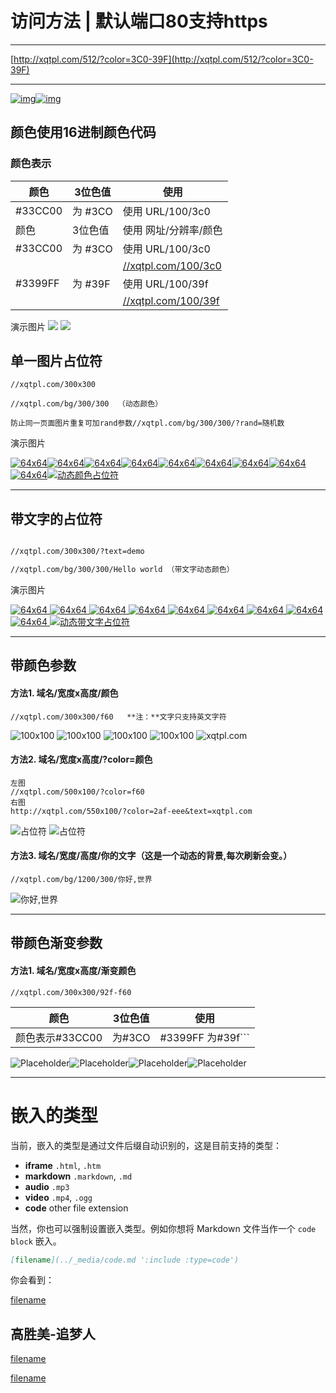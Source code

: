 
# 访问方法 | 默认端口80支持https
* * *

[http://xqtpl.com/512/?color=3C0-39F](http://xqtpl.com/512/?color=3C0-39F)

* * *


 [![img](http://xqtpl.com/512x100/?color=3C0-39F)](http://xqtpl.com/512x100/?color=3C0-39F "![img](http://xqtpl.com/512x100/?color=3C0-39F)")[![img](http://xqtpl.com/512x100/?color=39F-3C0&text=xqtpl.com)](http://xqtpl.com/512x100/?color=39F-3C0&text=xqtpl.com "![img](http://xqtpl.com/512x100/?color=39F-3C0&text=xqtpl.com)")



## 颜色使用16进制颜色代码

### 颜色表示


| 颜色| 3位色值| 使用  |
| ------------ | ------------ | ------------ |
|#33CC00  | 为 #3CO  | 使用 URL/100/3c0
| 颜色    | 3位色值 | 使用 网址/分辨率/颜色
|#33CC00  | 为 #3CO  | 使用 URL/100/3c0
|	|	|	[ //xqtpl.com/100/3c0 ](//xqtpl.com/100/3c0)
|#3399FF |为 #39F | 使用 URL/100/39f
|	|	|	[ //xqtpl.com/100/39f ](//xqtpl.com/100/39f)

演示图片
	![](//xqtpl.com/100/3c0)
	![](//xqtpl.com/100/39f)

## 单一图片占位符
```
//xqtpl.com/300x300

//xqtpl.com/bg/300/300  （动态颜色）

防止同一页面图片重复可加rand参数//xqtpl.com/bg/300/300/?rand=随机数
```
演示图片

[![64x64](http://xqtpl.com/64x64)](http://xqtpl.com/64x64 "![64x64](http://xqtpl.com/64x64)")[![64x64](http://xqtpl.com/64x64/49F)](http://xqtpl.com/64x64/49F "![64x64](http://xqtpl.com/64x64/49F)")[![64x64](http://xqtpl.com/64x64/7BF)](http://xqtpl.com/64x64/7BF "![64x64](http://xqtpl.com/64x64/7BF)")[![64x64](http://xqtpl.com/64x64/BDF)](http://xqtpl.com/64x64/BDF "![64x64](http://xqtpl.com/64x64/BDF)")[![64x64](http://xqtpl.com/64x64/ECF5Ff)](http://xqtpl.com/64x64/ECF5Ff "![64x64](http://xqtpl.com/64x64/ECF5Ff)")[![64x64](http://xqtpl.com/64x64/67C23a)](http://xqtpl.com/64x64/67C23a "![64x64](http://xqtpl.com/64x64/67C23a)")[![64x64](http://xqtpl.com/64x64/E6A23c)](http://xqtpl.com/64x64/E6A23c "![64x64](http://xqtpl.com/64x64/E6A23c)")[![64x64](http://xqtpl.com/64x64/F56C6C)](http://xqtpl.com/64x64/F56C6C "![64x64](http://xqtpl.com/64x64/F56C6C)")[![64x64](http://xqtpl.com/64x64/090)](http://xqtpl.com/64x64/090 "![64x64](http://xqtpl.com/64x64/090)")[![动态颜色占位符](http://xqtpl.com/bg/64/64/动态?read=1)](http://xqtpl.com/bg/64/64/动态?read=1 "![动态颜色占位符](http://xqtpl.com/bg/64/64/动态?read=1)")

* * *

## 带文字的占位符
```markdown

//xqtpl.com/300x300/?text=demo

//xqtpl.com/bg/300/300/Hello world （带文字动态颜色）
```
演示图片

[ ![64x64](http://xqtpl.com/64x64/?text=demo)](http://xqtpl.com/64x64/?text=demo " ![64x64](http://xqtpl.com/64x64/?text=demo)")[ ![64x64](http://xqtpl.com/64x64/49F)](http://xqtpl.com/64x64/49F " ![64x64](http://xqtpl.com/64x64/49F)")[ ![64x64](http://xqtpl.com/64x64/7BF/?text=demo)](http://xqtpl.com/64x64/7BF/?text=demo " ![64x64](http://xqtpl.com/64x64/7BF/?text=demo)")[ ![64x64](http://xqtpl.com/64x64/BDF?text=demo)](http://xqtpl.com/64x64/BDF?text=demo " ![64x64](http://xqtpl.com/64x64/BDF?text=demo)")[ ![64x64](http://xqtpl.com/64x64/ECF5Ff?text=demo)](http://xqtpl.com/64x64/ECF5Ff?text=demo " ![64x64](http://xqtpl.com/64x64/ECF5Ff?text=demo)")[ ![64x64](http://xqtpl.com/64x64/67C23a?text=demo)](http://xqtpl.com/64x64/67C23a?text=demo " ![64x64](http://xqtpl.com/64x64/67C23a?text=demo)")[ ![64x64](http://xqtpl.com/64x64/E6A23c?text=demo)](http://xqtpl.com/64x64/E6A23c?text=demo " ![64x64](http://xqtpl.com/64x64/E6A23c?text=demo)")[ ![64x64](http://xqtpl.com/64x64/F56C6C?text=demo)](http://xqtpl.com/64x64/F56C6C?text=demo " ![64x64](http://xqtpl.com/64x64/F56C6C?text=demo)")[ ![64x64](http://xqtpl.com/64x64/090?text=demo)](http://xqtpl.com/64x64/090?text=demo " ![64x64](http://xqtpl.com/64x64/090?text=demo)")[ ![动态带文字占位符](http://xqtpl.com/bg/64/64/动态)](http://xqtpl.com/bg/64/64/动态 " ![动态带文字占位符](http://xqtpl.com/bg/64/64/动态)")

* * *

## 带颜色参数

#### 方法1. 域名/宽度x高度/颜色
```
//xqtpl.com/300x300/f60   **注：**文字只支持英文字符
```
 ![100x100](http://xqtpl.com/100x100/f60) ![100x100](http://xqtpl.com/100x100/72cf60?text=en-font) ![100x100](http://xqtpl.com/100x100/8c1?text=发财) ![100x100](http://xqtpl.com/100x100/8c1?text=xqtpl.com) ![xqtpl.com](http://xqtpl.com/850x100/8c1?text=https://xqtpl.com/850x100/8c1?text=xqtpl.com)

#### 方法2. 域名/宽度x高度/?color=颜色
```
左图
//xqtpl.com/500x100/?color=f60
右图
http://xqtpl.com/550x100/?color=2af-eee&text=xqtpl.com
```
![占位符](http://xqtpl.com/550x100/?color=f60-2af)          ![占位符](http://xqtpl.com/550x100/?color=2af-eee&amp;text=xqtpl.com)

#### 方法3. 域名/宽度/高度/你的文字（这是一个动态的背景,每次刷新会变。）
```
//xqtpl.com/bg/1200/300/你好,世界
```

![你好,世界](http://xqtpl.com/bg/1200/100/你好,世界)

* * *

## 带颜色渐变参数

#### 方法1. 域名/宽度x高度/渐变颜色
  
    //xqtpl.com/300x300/92f-f60
| 颜色| 3位色值| 使用  |
| ------------ | ------------ | ------------ |
| 颜色表示#33CC00 |   为#3CO  | #3399FF 为#39f```

![Placeholder](//xqtpl.com/275x180/?color=f60-1ef)![Placeholder](//xqtpl.com/275x180/?color=3c0-39f)![Placeholder](//xqtpl.com/275x180/?color=67C23a-F56C6C&amp;text=xqtpl.com)![Placeholder](//xqtpl.com/275x180/?color=1fd9f0-eee&amp;text=xqtpl.com)

* * *



# 嵌入的类型

当前，嵌入的类型是通过文件后缀自动识别的，这是目前支持的类型：

* **iframe** `.html`, `.htm`
* **markdown** `.markdown`, `.md`
* **audio** `.mp3`
* **video** `.mp4`, `.ogg`
* **code** other file extension

当然，你也可以强制设置嵌入类型。例如你想将 Markdown 文件当作一个 `code block` 嵌入。

```markdown
[filename](../_media/code.md ':include :type=code')
```

你会看到：

[filename](../_media/demo.md ':include :type=code')

## 高胜美-追梦人

[filename](../_media/高胜美-追梦人.mp3 ':include :type=mp3')

[filename](../_media/demo.mp4 ':include :type=mp3')

